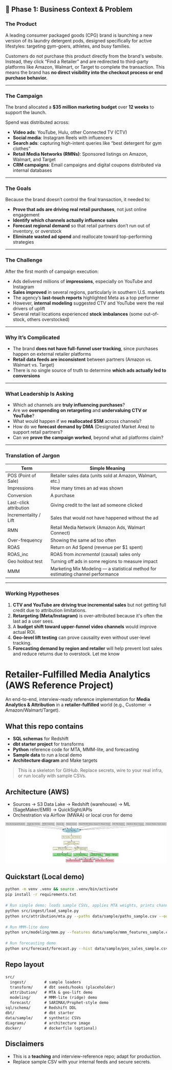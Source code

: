 ## 📘 Phase 1: Business Context & Problem

###  The Product

A leading consumer packaged goods (CPG) brand is launching a new version of its laundry detergent pods, designed specifically for active lifestyles: targeting gym-goers, athletes, and busy families.

Customers do not purchase this product directly from the brand's website. Instead, they click “Find a Retailer” and are redirected to third-party platforms like Amazon, Walmart, or Target to complete the transaction. This means the brand has **no direct visibility into the checkout process or end purchase behavior.**

---

###  The Campaign

The brand allocated a **$35 million marketing budget** over **12 weeks** to support the launch.

Spend was distributed across:
- **Video ads**: YouTube, Hulu, other Connected TV (CTV)
- **Social media**: Instagram Reels with influencers
- **Search ads**: capturing high-intent queries like “best detergent for gym clothes”
- **Retail Media Networks (RMNs)**: Sponsored listings on Amazon, Walmart, and Target
- **CRM campaigns**: Email campaigns and digital coupons distributed via internal databases

---

###  The Goals

Because the brand doesn’t control the final transaction, it needed to:
- **Prove that ads are driving real retail purchases**, not just online engagement
- **Identify which channels actually influence sales**
- **Forecast regional demand** so that retail partners don’t run out of inventory, or overstock
- **Eliminate wasted ad spend** and reallocate toward top-performing strategies

---

###  The Challenge

After the first month of campaign execution:
- Ads delivered millions of **impressions**, especially on YouTube and Instagram
- **Sales improved** in several regions, particularly in southern U.S. markets
- The agency’s **last-touch reports** highlighted Meta as a top performer
- However, **internal modeling** suggested CTV and YouTube were the real drivers of uplift
- Several retail locations experienced **stock imbalances** (some out-of-stock, others overstocked)

---

###  Why It’s Complicated

- The brand **does not have full-funnel user tracking**, since purchases happen on external retailer platforms
- **Retail data feeds are inconsistent** between partners (Amazon vs. Walmart vs. Target)
- There is no single source of truth to determine **which ads actually led to conversions**

---

###  What Leadership Is Asking

- Which ad channels are **truly influencing purchases**?
- Are we **overspending on retargeting** and **undervaluing CTV or YouTube**?
- What would happen if we **reallocated $5M** across channels?
- How do we **forecast demand by DMA** (Designated Market Area) to support retail partners?
- Can we **prove the campaign worked**, beyond what ad platforms claim?

---

###  Translation of Jargon

| Term | Simple Meaning |
|------|----------------|
| POS (Point of Sale) | Retailer sales data (units sold at Amazon, Walmart, etc.) |
| Impressions | How many times an ad was shown |
| Conversion | A purchase |
| Last-click attribution | Giving credit to the last ad someone clicked |
| Incrementality / Lift | Sales that would not have happened without the ad |
| RMN | Retail Media Network (Amazon Ads, Walmart Connect) |
| Over-frequency | Showing the same ad too often |
| ROAS | Return on Ad Spend (revenue per $1 spent) |
| ROAS_inc | ROAS from *incremental* (causal) sales only |
| Geo holdout test | Turning off ads in some regions to measure impact |
| MMM | Marketing Mix Modeling — a statistical method for estimating channel performance |

---

###  Working Hypotheses

1. **CTV and YouTube are driving true incremental sales** but not getting full credit due to attribution limitations.
2. **Retargeting (Meta/Instagram)** is over-attributed because it's often the last ad a user sees.
3. A **budget shift toward upper-funnel video channels** would improve actual ROI.
4. **Geo-level lift testing** can prove causality even without user-level tracking.
5. **Forecasting demand by region and retailer** will help prevent lost sales and reduce returns due to overstock.
Let me know

#  Retailer-Fulfilled Media Analytics (AWS Reference Project)

An end-to-end, interview-ready reference implementation for **Media Analytics & Attribution** in a **retailer-fulfilled** world (e.g., Customer → Amazon/Walmart/Target).

## What this repo contains
- **SQL schemas** for Redshift
- **dbt starter project** for transforms
- **Python** reference code for MTA, MMM-lite, and forecasting
- **Sample data** to run a local demo
- **Architecture diagram** and Make targets

> This is a skeleton for GitHub. Replace secrets, wire to your real infra, or run locally with sample CSVs.

## Architecture (AWS)
- Sources → S3 Data Lake → Redshift (warehouse) → ML (SageMaker/EMR) → QuickSight/APIs
- Orchestration via Airflow (MWAA) or local cron for demo

![architecture](diagrams/architecture.png)

## Quickstart (Local demo)
```bash
python -m venv .venv && source .venv/bin/activate
pip install -r requirements.txt

# Run simple demo: loads sample CSVs, applies MTA weights, prints channel credit
python src/ingest/load_sample.py
python src/attribution/mta.py --paths data/sample/paths_sample.csv --out data/sample/attribution_out.csv

# Run MMM-lite demo
python src/modeling/mmm.py --features data/sample/mmm_features_sample.csv --out data/sample/mmm_outputs.json

# Run forecasting demo
python src/forecast/forecast.py --hist data/sample/pos_sales_sample.csv --out data/sample/forecast_out.csv
```

## Repo layout
```
src/
  ingest/        # sample loaders
  transform/     # dbt seeds/hooks (placeholder)
  attribution/   # MTA & geo-lift demo
  modeling/      # MMM-lite (ridge) demo
  forecast/      # SARIMAX/Prophet-style demo
sql/schema/      # Redshift DDL
dbt/             # dbt starter
data/sample/     # synthetic CSVs
diagrams/        # architecture image
docker/          # dockerfile (optional)
```

## Disclaimers
- This is a **teaching** and interview-reference repo; adapt for production.
- Replace sample CSV with your internal feeds and secure secrets.
